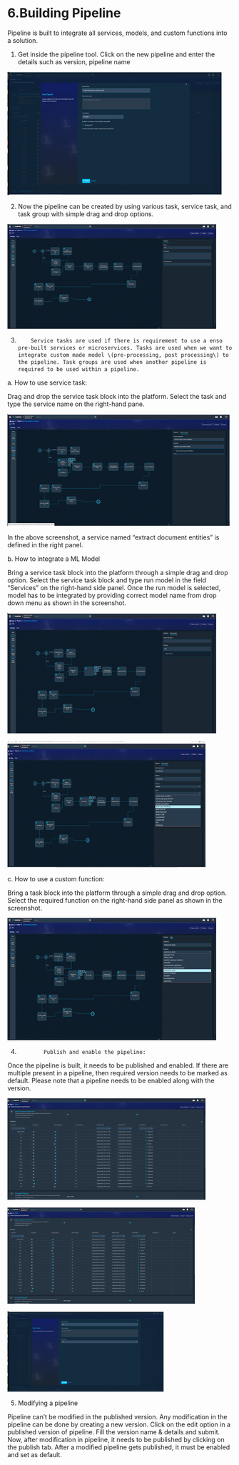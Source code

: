 # 6.Building Pipeline



Pipeline is built to integrate all services, models, and custom functions into a solution. 

1. Get inside the pipeline tool. Click on the new pipeline and enter the details such as version, pipeline name

![](../../../.gitbook/assets/image%20%2859%29.png)

  2. Now the pipeline can be created by using various task, service task, and task group with simple drag and drop options.

![](../../../.gitbook/assets/image%20%2860%29.png)

3.         Service tasks are used if there is requirement to use a enso pre-built services or microservices. Tasks are used when we want to integrate custom made model \(pre-processing, post processing\) to the pipeline. Task groups are used when another pipeline is required to be used within a pipeline.

a.               How to use service task: 

Drag and drop the service task block into the platform. Select the task and type the service name on the right-hand pane.

![](../../../.gitbook/assets/image%20%28202%29.png)

In the above screenshot, a service named “extract document entities” is defined in the right panel.

b.               How to integrate a ML Model

Bring a service task block into the platform through a simple drag and drop option. Select the service task block and type run model in the field “Services” on the right-hand side panel. Once the run model is selected, model has to be integrated by providing correct model name from drop down menu as shown in the screenshot.

![](../../../.gitbook/assets/image%20%28110%29.png)

![](../../../.gitbook/assets/image%20%2843%29.png)

c.           How to use a custom function:

Bring a task block into the platform through a simple drag and drop option. Select the required function on the right-hand side panel as shown in the screenshot.

![](../../../.gitbook/assets/image%20%2876%29.png)

4.             Publish and enable the pipeline:

Once the pipeline is built, it needs to be published and enabled. If there are multiple present in a pipeline, then required version needs to be marked as default. Please note that a pipeline needs to be enabled along with the version.

![](../../../.gitbook/assets/image%20%2862%29.png)

![](../../../.gitbook/assets/image%20%28125%29.png)

![](../../../.gitbook/assets/image%20%2826%29.png)

   
5. Modifying a pipeline

  Pipeline can’t be modified in the published version. Any modification in the pipeline can be done by creating a new version. Click on the edit option in a published version of pipeline. Fill the version name & details and submit. Now, after modification in pipeline, it needs to be published by clicking on the publish tab. After a modified pipeline gets published, it must be enabled and set as default.

